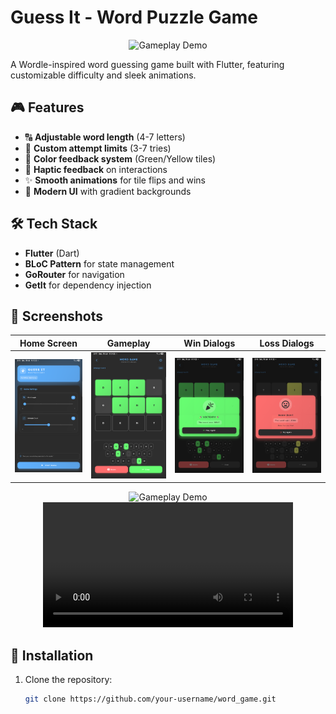# Guess It - Word Puzzle Game  

<p align="center">
  <img src="screenshots/gameplay.gif" width="300" alt="Gameplay Demo">
</p>

A Wordle-inspired word guessing game built with Flutter, featuring customizable difficulty and sleek animations.

## 🎮 Features  
- 🔠 **Adjustable word length** (4-7 letters)  
- 🔢 **Custom attempt limits** (3-7 tries)  
- 🎨 **Color feedback system** (Green/Yellow tiles)  
- 📱 **Haptic feedback** on interactions  
- ✨ **Smooth animations** for tile flips and wins  
- 🌈 **Modern UI** with gradient backgrounds  

## 🛠 Tech Stack  
- **Flutter** (Dart)  
- **BLoC Pattern** for state management  
- **GoRouter** for navigation  
- **GetIt** for dependency injection  

## 📸 Screenshots  
| Home Screen | Gameplay | Win Dialogs | Loss Dialogs |
|-------------|----------|------------------|---------------|
| <img src="Screenshot_20250719_141641.png" width="200"> | <img src="Screenshot_20250719_141732.png" width="200"> | <img src="Screenshot_20250719_141743.png" width="200"> | <img src="Screenshot_20250719_141811.png" width="200"> |

<p align="center">
  <img src="app.mp4" width="300" alt="Gameplay Demo">
  <br>
  <video src="https://github.com/2D-array/word-game/blob/main/app.mp4" width="400" controls></video>
</p>

## 🚀 Installation  
1. Clone the repository:  
   ```bash
   git clone https://github.com/your-username/word_game.git
